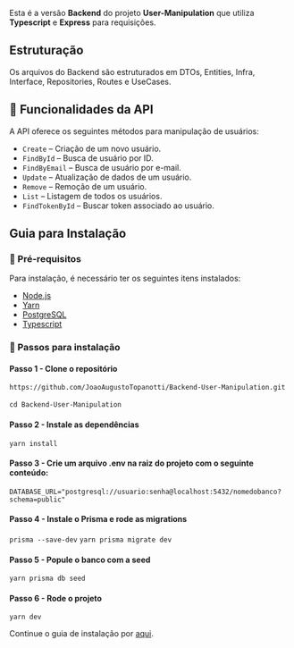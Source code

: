 Esta é a versão **Backend** do projeto **User-Manipulation** que utiliza **Typescript** e **Express** para requisições.

## Estruturação

Os arquivos do Backend são estruturados em DTOs, Entities, Infra, Interface, Repositories, Routes e UseCases. 

## 🔧 Funcionalidades da API

A API oferece os seguintes métodos para manipulação de usuários:

- `Create` – Criação de um novo usuário.
- `FindById` – Busca de usuário por ID.
- `FindByEmail` – Busca de usuário por e-mail.
- `Update` – Atualização de dados de um usuário.
- `Remove` – Remoção de um usuário.
- `List` – Listagem de todos os usuários.
- `FindTokenById` – Buscar token associado ao usuário.

## Guia para Instalação

### 📌 Pré-requisitos

Para instalação, é necessário ter os seguintes itens instalados:
- [Node.js](https://nodejs.org/)
- [Yarn](https://yarnpkg.com/)
- [PostgreSQL](https://www.postgresql.org/)
- [Typescript](https://www.typescriptlang.org/)

### 📌 Passos para instalação

#### Passo 1 - Clone o repositório

` https://github.com/JoaoAugustoTopanotti/Backend-User-Manipulation.git ` <br> <br>
` cd Backend-User-Manipulation `

#### Passo 2 - Instale as dependências

` yarn install `

#### Passo 3 - Crie um arquivo .env na raiz do projeto com o seguinte conteúdo:

` DATABASE_URL="postgresql://usuario:senha@localhost:5432/nomedobanco?schema=public" `

#### Passo 4 - Instale o Prisma e rode as migrations
` prisma --save-dev `
` yarn prisma migrate dev `

#### Passo 5 - Popule o banco com a seed

` yarn prisma db seed `

#### Passo 6 - Rode o projeto

` yarn dev `

Continue o guia de instalação por [aqui](https://github.com/JoaoAugustoTopanotti/Frontend-User-Manipulation/blob/main/README.md).
